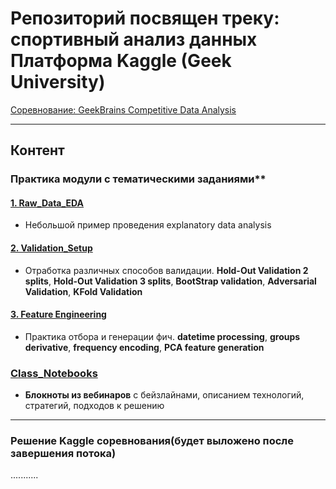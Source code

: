 # Репозиторий посвящен треку: спортивный анализ данных Платформа Kaggle (Geek University)
[Соревнование: GeekBrains Competitive Data Analysis](https://www.kaggle.com/c/geekbrains-competitive-data-analysis)

--- 
## Контент

### Практика модули с тематическими заданиями**

#### [1. Raw_Data_EDA](https://github.com/Nickel-nc/GU_Sport_DS/tree/master/1.%20Raw_Data_EDA)
- Небольшой пример проведения explanatory data analysis 

#### [2. Validation_Setup](https://github.com/Nickel-nc/GU_Sport_DS/tree/master/2.%20Validation_Setup)
- Отработка различных способов валидации. **Hold-Out Validation 2 splits**, **Hold-Out Validation 3 splits**, **BootStrap validation**, **Adversarial Validation**, **KFold Validation**

#### [3. Feature Engineering](https://github.com/Nickel-nc/GU_Sport_DS/tree/master/3.%20Feature%20Engineering)
- Практика отбора и генерации фич. **datetime processing**, **groups derivative**, **frequency encoding**, **PCA feature generation**

### [Class_Notebooks]()
- **Блокноты из вебинаров** с бейзлайнами, описанием технологий, стратегий, подходов к решению

---
### Решение Kaggle соревнования(будет выложено после завершения потока)
...........
